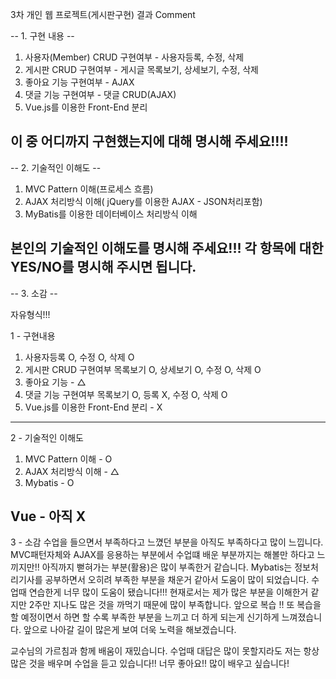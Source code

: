 3차 개인 웹 프로젝트(게시판구현) 결과 Comment

-- 1. 구현 내용 --

1. 사용자(Member) CRUD 구현여부 - 사용자등록, 수정, 삭제 
2. 게시판 CRUD 구현여부 - 게시글 목록보기, 상세보기, 수정, 삭제
3. 좋아요 기능 구현여부 - AJAX
4. 댓글 기능 구현여부 - 댓글 CRUD(AJAX)
5. Vue.js를 이용한 Front-End 분리

이 중 어디까지 구현했는지에 대해 명시해 주세요!!!!
------------------------------------------------------------------

-- 2. 기술적인 이해도 --

1. MVC Pattern 이해(프로세스 흐름)
2. AJAX 처리방식 이해( jQuery를 이용한 AJAX - JSON처리포함)
3. MyBatis를 이용한 데이터베이스 처리방식 이해

본인의 기술적인 이해도를 명시해 주세요!!!
각 항목에 대한 YES/NO를 명시해 주시면 됩니다.
-----------------------------------------------------------------

-- 3. 소감 --

자유형식!!!

1 - 구현내용
1. 사용자등록 O, 수정 O, 삭제 O
2. 게시판 CRUD 구현여부 목록보기 O, 상세보기 O, 수정 O, 삭제 O
3. 좋아요 기능 - △
4. 댓글 기능 구현여부 목록보기 O, 등록 X, 수정 O, 삭제 O
5. Vue.js를 이용한 Front-End 분리 - X
----------------------------------------------
2 - 기술적인 이해도 
1. MVC Pattern 이해 - O
2. AJAX 처리방식 이해 - △
3. Mybatis - O

Vue - 아직 X
----------------------------------
3 - 소감
수업을 들으면서 부족하다고 느꼈던 부분을 아직도 부족하다고 많이 느낍니다. MVC패턴자체와 AJAX를 응용하는 부분에서 수업떄 배운 부분까지는 해볼만 하다고 느끼지만!!
아직까지 뻗혀가는 부분(활용)은 많이 부족한거 같습니다. Mybatis는 정보처리기사를 공부하면서 오히려 부족한 부분을 채운거 같아서 도움이 많이 되었습니다. 수업때 연습한게 너무 많이 도움이 됐습니다!!! 현재로서는 제가 많은 부분을 이해한거 같지만 2주만 지나도 많은 것을 까먹기 때문에 많이 부족합니다. 앞으로 복습 !! 또 복습을 할 예정이면서 하면 할 수록 부족한 부분을 느끼고 더 하게 되는게 신기하게 느껴졌습니다.
앞으로 나아갈 길이 많은게 보여 더욱 노력을 해보겠습니다. 

교수님의 가르침과 함께 배움이 재밌습니다.
수업때 대답은 많이 못할지라도 저는 항상 많은 것을 배우며 수업을 듣고 있습니다!! 너무 좋아요!! 많이 배우고 싶습니다!